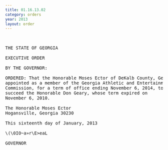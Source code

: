 ```yaml
---
title: 01.16.13.02
category: orders
year: 2013
layout: order
---
```


<pre>    

THE STATE OF GEORGIA

EXECUTIVE ORDER

BY THE GOVERNOR:

ORDERED: That the Honorable Moses Ector of DeKalb County, Georgia, is
appointed as a member of the Georgia Athletic and Entertainment
Commission, for a term of office ending November 6, 2014, to
succeed the Honorable Don Geary, whose term expired on
November 6, 2010.

The Honorable Moses Ector
Hogansville, Georgia 30230

This sixteenth day of January, 2013

\(\0IO~a»r\E>eaL

GOVERNOR

</pre>

